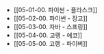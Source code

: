 - [[05-01-00. 파이썬 - 플라스크]]
- [[05-02-00. 파이썬 - 장고]]
- [[05-03-00. 자바 - 스프링]]
- [[05-04-00. 고랭 - 에코]]
- [[05-05-00. 고랭 - 파이버]]